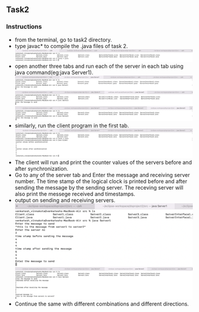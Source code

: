 ## Task2
### Instructions
- from the terminal, go to task2 directory.
- type javac* to compile the .java files of task 2.
![Screenshot](compile.png)
- open another three tabs and run each of the server in each tab using java command(eg:java Server1).
![Screenshot](server1.png)
![Screenshot](server2.png)
![Screenshot](server3.png)
- similarly, run the client program in the first tab.
![Screenshot](client.png)
- The client will run and print the counter values of the servers before and after synchronization.
- Go to any of the server tab and Enter the message and receiving server number. The time stamp of the logical clock is printed before and after sending the message by the sending server. The receving server will also print the messege received and timestamps.
- output on sending and receiving servers.
![Screenshot](msgfroms1.png)
![Screenshot](msgtos2.png)
- Continue the same with different combinations and different directions.
  